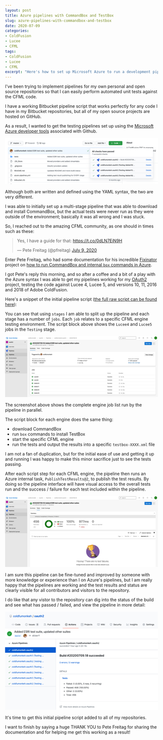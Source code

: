 ```yaml
---
layout: post
title: Azure pipelines with CommandBox and TestBox
slug: azure-pipelines-with-commandbox-and-testbox
date: 2020-07-09
categories:
- ColdFusion
- Lucee
- CFML
tags:
- ColdFusion
- Lucee
- CFML
excerpt: "Here's how to set up Microsoft Azure to run a development pipeline and perform TestBox unit tests on your CFML code"
---
```


I've been trying to implement pipelines for my own personal and open source repositories so that I can easily perform automated unit tests against the CFML code.

I have a working Bitbucket pipeline script that works perfectly for any code I have in my Bitbucket repositories, but all of my open source projects are hosted on GitHub.

As a result, I wanted to get the testing pipelines set up using the [Microsoft Azure developer tools](https://dev.azure.com/) associated with Github.

![Build Status in GitHub](/assets/uploads/2020/07/azure-01.png)

Although both are written and defined using the YAML syntax, the two are very different.

I was able to initially set up a multi-stage pipeline that was able to download and install CommandBox, but the actual tests were never run as they were outside of the environment; basically it was all wrong and I was stuck.

So, I reached out to the amazing CFML community, as one should in times such as these:

<blockquote class="twitter-tweet"><p lang="en" dir="ltr">Yes, I have a guide for that: <a href="https://t.co/0dLN7EiN9H">https://t.co/0dLN7EiN9H</a></p>&mdash; Pete Freitag (@pfreitag) <a href="https://twitter.com/pfreitag/status/1281042219944882176?ref_src=twsrc%5Etfw">July 9, 2020</a></blockquote> <script async src="https://platform.twitter.com/widgets.js" charset="utf-8"></script>

Enter Pete Freitag, who had some documentation for his incredible [Fixinator](https://github.com/foundeo/fixinator) project on [how to run CommandBox and internal `box` commands in Azure](https://github.com/foundeo/fixinator/wiki/Running-Fixinator-on-Azure-DevOps-Pipelines-or-TFS).

I got Pete's reply this morning, and so after a coffee and a bit of a play with the Azure syntax I was able to get my pipelines working for my [OAuth2](https://github.com/coldfumonkeh/oauth2) project, testing the code against Lucee 4, Lucee 5, and versions 10, 11, 2016 and 2018 of Adobe ColdFusion.

Here's a snippet of the initial pipeline script ([the full raw script can be found here](https://github.com/coldfumonkeh/oauth2/blob/2838894bcf002b9f40cddf89dfc85a3886d612a1/azure-pipelines.yml)):

<script src="https://gist.github.com/coldfumonkeh/b3955a6b936d1ef71189f233a71050d5.js"></script>

You can see that using `stages` I am able to split up the pipeline and each stage has a number of `jobs`. Each `job` relates to a specific CFML engine testing environment. The script block above shows the `Lucee4` and `Lucee5` jobs in the `Testing` stage.

![CFML engine steps in the Testing stage](/assets/uploads/2020/07/azure-cfml-engine-steps.png)

The screenshot above shows the complete engine job list run by the pipeline in parallel.

The script block for each engine does the same thing:

* download CommandBox
* run `box` commands to install TestBox
* start the specific CFML engine
* run the tests and output the results into a specific `testbox-XXXX.xml` file

I am not a fan of duplication, but for the initial ease of use and getting it up and running I was happy to make this minor sacrifice just to see the tests passing.

After each script step for each CFML engine, the pipeline then runs an Azure internal task, `PublishTestResults@2`, to publish the test results. By doing so the pipeline interface will have visual access to the overall tests run and the success / failure for each test included within the pipeline.

![See those tests pass!](/assets/uploads/2020/07/azure-pipeline-statistics.png)

I am sure this pipeline can be fine-tuned and improved by someone with more knowledge or experience than I on Azure's pipelines, but I am really happy that the pipelines are working and the test results and status are clearly visible for all contributors and visitors to the repository.

I do like that any vistor to the repository can dig into the status of the build and see what has passed / failed, and view the pipeline in more detail:

![Viewing the repository pipeline in more detail](/assets/uploads/2020/07/azure-github-pipeline-details.png)

It's time to get this initial pipeline script added to all of my repositories.

I want to finish by saying a huge THANK YOU to Pete Freitag for sharing the documentation and for helping me get this working as a result!